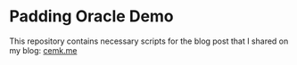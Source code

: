 # Padding Oracle Demo

This repository contains necessary scripts for the blog post that I shared on my blog: [cemk.me](https://cemk.me)
